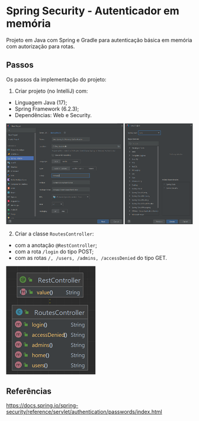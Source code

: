 # Spring Security - Autenticador em memória
Projeto em Java com Spring e Gradle para autenticação básica em memória com autorização para rotas.

## Passos
Os passos da implementação do projeto:

1. Criar projeto (no IntelliJ) com:
- Linguagem Java (17);
- Spring Framework (6.2.3);
- Dependências: Web e Security.

![Image-01-IntelliJ](images/Img-01-IntelliJ.png)

2. Criar a classe `RoutesController`:
- com a anotação `@RestController`;
- com a rota `/login` do tipo POST;
- com as rotas `/, /users, /admins, /accessDenied` do tipo GET.

![Image-02-RoutesController](images/Img-02-UML-Class-RoutesController.png)


## Referências
https://docs.spring.io/spring-security/reference/servlet/authentication/passwords/index.html